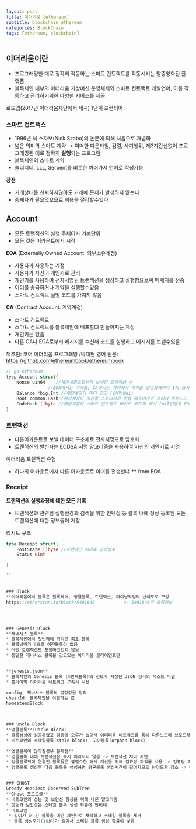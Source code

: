 ```yaml
---
layout: post
title: 이더리움 (ethereum)
subtitle: blockchain ethereum
categories: BlockChain
tags: [ethereum, blockchain]
---
```





## 이더리움이란

* 프로그래밍한 대로 정확히 작동하는 스마트 컨트랙트를 작동시키는 탈중앙화된 플랫폼
* 블록체인 내부의 이더리움 가상머신 운영체제와 스마트 컨트랙트 개발언어, 이를 작동하고 관리하기위한 다양한 서비스를 제공


로드맵(2017년 이더리움재단에서 제시)
1단계 프런티어 : 






### 스마트 컨트랙스
* 1996년 닉 스자보(Nick Szabo)의 논문에 의해 처음으로 개념화
* 넓은 의미의 스마트 계약
 -> 여떠한 다운타임, 검열, 사기행위, 제3자간섭없이 프로그래밍된 대로 정확히 **실행**되는 프로그램
* 블록체인의 스마트 계약
* 솔리디티, LLL, Serpent를 비롯한 여러가지 언어로 작성가능

**장점**
* 거래상대를 신뢰하지않아도 거래에 문제가 발생하지 않는다
* 중재자가 필요없으므로 비용을 절감할수있다



## Account
* 모든 트랜잭션의 실행 주체이자 기본단위
* 모든 것은 어카운트에서 시작

**EOA** (Externally Owned Account: 외부소유계정)
* 사용자가 사용하는 계정
* 사용자가 자신의 개인키로 관리
* 개인키를 사용하여 전자서명된 트랜잭션을 생성하고 실행함으로써 메세지를 전송
* 이더를 송금하거나 계약을 실행할수있음
* 스마트 컨트랙트 실행 코드를 가지지 않음

**CA** (Contract Account: 계약계정)
* 스마트 컨트랙트
* 스마트 컨트랙트를 블록체인에 배포할떄 만들어지는 계정
* 개인키는 없음
* 다른 CA나 EOA로부터 메시지를 수신해 코드를 실행하고 메시지를 보낼수있음


책추천: 코어 이더리움 프로그래밍 /박재현
영어 원문: https://github.com/ethereumbook/ethereumbook

```go
// go-ethereum
tyep Account struct{
	Nonce uin64    //해당계정으로부터 보내진 트랜잭션 수
		        //EOA에서는 거래를, CA에서는 계약에서 계약을 생성할때마다 1씩 증가
	Balance *big.Int //해당계정의 이더 잔고 (단위:Wei)
	Root common.Hash//해당계정이 저장될 스토리지의 머클 패트리시아 트리의 루트노드
	CodeHash []byte //해당계정의 스마트 컨트랙트 바이트 코드의 해시 (nil인경우 EOA를 의미)
}
```

### 트랜잭션
* 다른어카운트로 보낼 데이터 구조체로 전자서명으로 암호화
* 트랜잭션의 발신자는 ECDSA 서명 알고리즘을 사용하여 자신의 개인키로 서명

이더리움 트랜잭션 유형
* 하나의 어카운트에서 다른 어카운트로 이더를 전송할떄
** from EOA ...




### Receipt
**트랜젝션의 실행과정에 대한 모든 기록**
* 트랜잭션과 관련된 실행환경과 검색을 위한 인덱싱 등 블록 내에 정상 등록된 모든 트랜잭션에 대한 정보들이 저장

리시트 구조
```go
type Receipt struct{
	PostState []byte //트랜잭션 처리후 상태정보
	Status uint

}

``


### Block
**이더리움에서 블록은 블록헤더, 엉클블록, 트랜잭션, 마이닝작업의 난이도로 구성
https://etherscan.io/block/5491846           <- 5491846번 블록정보




### Genesis Block
**제네시스 블록**
* 블록체인에서 첫번쨰에 위치한 최초 블록
* 블록넘버가 0으로 이전블록이 없음
* 어떤 트랜잭션도 포함하고있지 않음
* 동일한 제너시스 블록을 갖고있는 이더리움 클라이언트만 


**jenesis.json**
* 블록체인의 Genesis 블록 (0번째블록)의 정보가 저장된 JSON 형식의 텍스트 파일
* 프라이빅 이더리움 네트워크 구축시 사용

config: 제너시스 블록의 설정값을 정의
chainId: 블록체인을 식별하는 값
homesteadBlock



### Uncle Block
**엉클블록**(Uncle Block)
* 블록생성에 성공하였고 검증에 오류가 없어서 이더리움 네트워크를 통해 다른노드레 브로드캐스팅은 되었으나 다른 마이너가 생성한 다른 블록에 비해 난이도가 낮아 블록체인에는 등록되지 못한 블록
* 비트코인의 스테일블록(stale block), 고아블록(orphan block)

**엉클블록이 많아질경우 문제점**
* 엉클블록 내에 트랜잭션은 즉시 처리되지 않음 -> 트랜잭션 처리 지연
* 엉클블록뒤에 연결된 블록들은 불필요한 해시 계산을 위해 컴퓨팅 파워를 사용 -> 컴퓨팅 파워 낭비
* 엉클블록 생성후 다음 블록을 생성하면 평균블록 생성시간이 길어지므로 난이도가 감소 -> 컴퓨팅 파워가 큰 마이너의 영향력이 커지는 보안문제가 발생


### GHOST
Greedy Heaciest Observed SubTree
**Ghost 프로토콜**
* 비트코인의 성능 및 보안성 향상을 위해 나온 알고리즘
* 성능과 보안성은 스테일 블록 생성 확률에 반비례
* 비트코인
 * 길이가 더 긴 블록을 메인 체인으로 채택하고 스테일 블록을 제거
 * 블록 생성주기(10분)가 길어서 스테일 블록 생성 확률이 낮음















